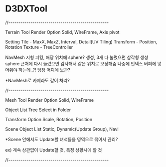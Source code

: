 # D3DXTool

//--------------------------------------------------

Terrain Tool
 Render Option
  Solid, WireFrame, Axis pivot
 
 Setting
  Tile - MaxX, MaxZ, Interval, Detail(UV Tiling)
  Transform - Position, Rotation
  Texture - TreeController

 NavMesh
  지형 피킹, 해당 위치에 sphere? 생성, 3개 다 눌렀으면 삼각형 생성
  sphere 근처에 다시 눌렀으면 검사해서 같은 위치로 보정해줌
  나중에 인덱스 버퍼에 넣어줘야 하는데..?! 당장 어디에 보관?

*NavMesh로 카메라도 같이 처리?



//--------------------------------------------------

Mesh Tool
 Render Option
  Solid, WireFrame 
  
 Object List 
  Tree Select in Folder

 Transform Option 
  Scale, Rotation, Position
  
 Scene Object List
  Static, Dynamic(Update Group), Navi
 
*Scene 안에서도 Update할 녀석들을 영역으로 묶어서 관리?

 ex) 계속 상관없이 Update할 것, 특정 상황시에 할 것
 
 
 

//-------------------------------------------------- 

